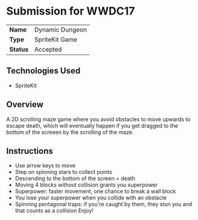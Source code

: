 # Submission for WWDC17

<table>
  <tr>
    <td><strong>Name</strong></td>
    <td>Dynamic Dungeon</td>
  </tr>
  <tr>
    <td><strong>Type</strong></td>
    <td>SpriteKit Game</td>
  </tr>
  <tr>
    <td><strong>Status</strong></td>
    <td>Accepted</td>
  </tr>
</table>

## Technologies Used
- SpriteKit

## Overview
A 2D scrolling maze game where you avoid obstacles to move upwards to escape death, which will eventually happen if you get dragged to the bottom of the screeen by the scrolling of the maze. 

## Instructions
- Use arrow keys to move
- Step on spinning stars to collect points
- Descending to the bottom of the screen = death
- Moving 4 blocks without collision grants you superpower
- Superpower: faster movement, one chance to break a wall block
- You lose your superpower when you collide with an obstacle
- Spinning pentagonal traps: if you're caught by them, they stun you and that counts as a collision
Enjoy!
